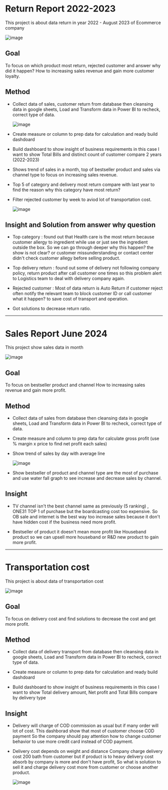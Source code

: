 # Return Report 2022-2023

This project is about data return in year 2022 - August 2023 of Ecommerce company 

  ![image](https://github.com/user-attachments/assets/88d45ccb-5f89-47bf-88f6-f58e3ad0a75f)

## Goal
To focus on which product most return, rejected customer and answer why did it happen? How to increasing sales revenue and gain more customer loyalty.

## Method 
- Collect data of sales, customer return from database then cleansing data in google sheets, Load and Transform data in Power BI to recheck, correct type of data.

  ![image](https://github.com/user-attachments/assets/52bb243a-f855-4233-9477-6ad5d421228b)


- Create measure or column to prep data for calculation and ready build dashdoard

- Build dashboard to show insight of business requirements in this case I want to show Total Bills and distinct count of customer compare 2 years (2022-2023)

- Shows trend of sales in a month, top of bestseller product and sales via channel type to focus on increasing sales revenue.

- Top 5 of category and delivery most return compare with last year to find the reason why this category have most return?

- Filter rejected customer by week to aviod lot of transportation cost.

  ![image](https://github.com/user-attachments/assets/50f1e4d9-4d7d-4ce8-afc0-8d9baaeecf18)


## Insight and Solution from answer why question 

- Top category : found out that Health care is the most return because customer allergy to ingredient while use or just see the ingredient outside the box.
  So we can go through deeper why this happen? the show is not clear? or customer missunderstanding or contact center didn't check customer allegy before selling product.
  
- Top delivery return : found out some of delivery not following company policy, return product after call customer one times so this problem alert to Logistics team to deal with delivery company again.

- Rejected customer : Most of data return is Auto Return if customer reject often notify the relevant team to block customer ID or call customer what it happen? to save cost of transport and operation.

- Got solutions to decrease return ratio.
--------------------------------------------------------------------------------------------------------------------------------------------------------------------


# Sales Report June 2024

This project show sales data in month 

  ![image](https://github.com/user-attachments/assets/7727091a-6ac4-40d9-9c25-3a19cd293c00)


## Goal
To focus on bestseller product and channel How to increasing sales revenue and gain more profit.

## Method 
- Collect data of sales from database then cleansing data in google sheets, Load and Transform data in Power BI to recheck, correct type of data.

- Create measure and column to prep data for calculate gross profit (use % margin x price to find net profit each sales)

- Show trend of sales by day with average line

  ![image](https://github.com/user-attachments/assets/934d85ce-d956-4021-a0d5-24b64e40231f)

- Show bestseller of product and channel type are the most of purchase and use water fall graph to see increase and decrease sales by channel. 

## Insight
- TV channel isn't the best channel same as previously (5 ranking) , ONE31 TOP 1 of purchase but the boardcasting cost too expensive. So OB sale and internet is the best way too increase sales because it don't have hidden cost if the business need more profit.

- Bestseller of product it doesn't mean more profit like Houseband product so we can upsell more houseband or R&D new product to gain more profit.


--------------------------------------------------------------------------------------------------------------------------------------------------------------------

# Transportation cost

This project is about data of transportation cost 

  ![image](https://github.com/user-attachments/assets/96546950-737e-48bd-858d-7ded47b22c55)

## Goal
To focus on delivery cost and find solutions to decrease the cost and get more profit.

## Method 
- Collect data of delivery transport from database then cleansing data in google sheets, Load and Transform data in Power BI to recheck, correct type of data.

- Create measure or column to prep data for calculation and ready build dashdoard

- Build dashboard to show insight of business requirements in this case I want to show Total delivery amount, Net profit and Total Bills compare by delivery type

## Insight
- Delivery will charge of COD commission as usual but if many order will lot of cost. This dashborad show that most of customer choose COD payment So the company should pay attention how to change customer behavior to use more credit card instead of COD payment.
- Delivery cost depends on weight and distance Company charge delivery cost 200 bath from customer but if product is to heavy delivery cost absorb by company is more and don't have profit, So what is solution to sell it and charge delivery cost more from customer or choose another product.

  ![image](https://github.com/user-attachments/assets/759c0d03-41ed-4705-a107-97f5587c0634)
